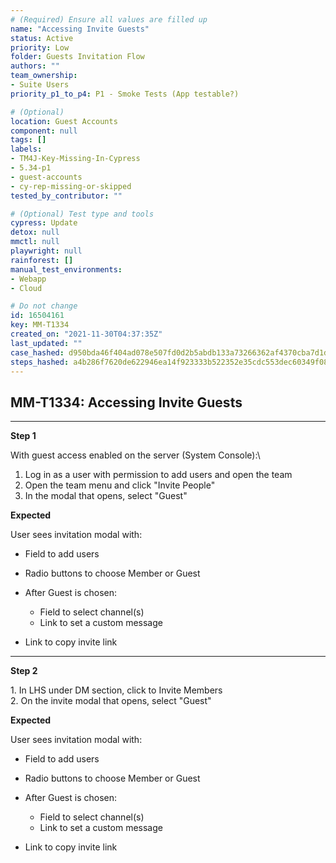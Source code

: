 ```yaml
---
# (Required) Ensure all values are filled up
name: "Accessing Invite Guests"
status: Active
priority: Low
folder: Guests Invitation Flow
authors: ""
team_ownership:
- Suite Users
priority_p1_to_p4: P1 - Smoke Tests (App testable?)

# (Optional)
location: Guest Accounts
component: null
tags: []
labels:
- TM4J-Key-Missing-In-Cypress
- 5.34-p1
- guest-accounts
- cy-rep-missing-or-skipped
tested_by_contributor: ""

# (Optional) Test type and tools
cypress: Update
detox: null
mmctl: null
playwright: null
rainforest: []
manual_test_environments:
- Webapp
- Cloud

# Do not change
id: 16504161
key: MM-T1334
created_on: "2021-11-30T04:37:35Z"
last_updated: ""
case_hashed: d950bda46f404ad078e507fd0d2b5abdb133a73266362af4370cba7d1d67218e520f0ffbf2927a5b561714a5a84ebc01
steps_hashed: a4b286f7620de622946ea14f923333b522352e35cdc553dec60349f08bfa07878ec4468b0fb7dc3f27c34097354555a3
---
```


<!-- (Auto-generated) Based on frontmatter's "key" and "name" -->

## MM-T1334: Accessing Invite Guests

---

**Step 1**

With guest access enabled on the server (System Console):\\

1. Log in as a user with permission to add users and open the team
2. Open the team menu and click "Invite People"
3. In the modal that opens, select "Guest"

**Expected**

User sees invitation modal with:

- Field to add users

- Radio buttons to choose Member or Guest

- After Guest is chosen:

  - Field to select channel(s)
  - Link to set a custom message

- Link to copy invite link

---

**Step 2**

1\. In LHS under DM section, click to Invite Members\
2\. On the invite modal that opens, select "Guest"

**Expected**

User sees invitation modal with:

- Field to add users

- Radio buttons to choose Member or Guest

- After Guest is chosen:

  - Field to select channel(s)
  - Link to set a custom message

- Link to copy invite link
